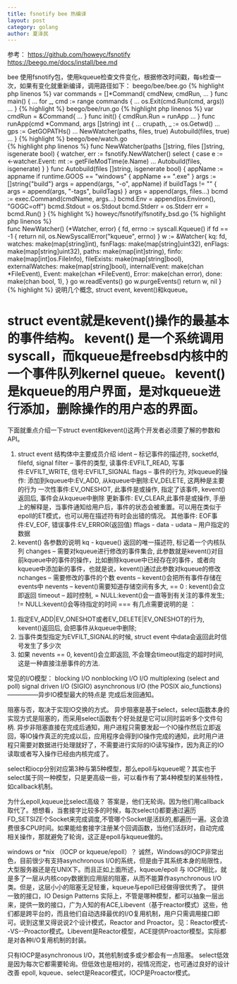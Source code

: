 ```yaml
---
title: fsnotify bee 热编译
layout: post
category: golang
author: 夏泽民
---
```

参考：
https://github.com/howeyc/fsnotify
https://beego.me/docs/install/bee.md
<!-- more -->
bee 使用fsnotify包，使用kqueue检查文件变化，根据修改时间戳，每s检查一次，如果有变化就重新编译，调用路径如下：
beego/bee/bee.go
{% highlight php linenos %}
var commands = []*Command{
	cmdNew,
	cmdRun,
	...
	}
func main() {
  ...
  for _, cmd := range commands {
		...
		os.Exit(cmd.Run(cmd, args))
		...
}
{% highlight %}
beego/bee/run.go
{% highlight php linenos %}
   var cmdRun = &Command{
   ...
   }
   func init() {
	cmdRun.Run = runApp
	...
	}
	func runApp(cmd *Command, args []string) int {
	...
	crupath, _ := os.Getwd()
	...
	gps := GetGOPATHs()
	...
	NewWatcher(paths, files, true)
	Autobuild(files, true)
	...
	}
{% highlight %}	
beego/bee/watch.go	
{% highlight php linenos %}
    func NewWatcher(paths []string, files []string, isgenerate bool) {
	 watcher, err := fsnotify.NewWatcher()
	 select {
				case e := <-watcher.Event:
				mt := getFileModTime(e.Name)	          ...
	          Autobuild(files, isgenerate)
	          }
	  }
	 func Autobuild(files []string, isgenerate bool) {
       appName := appname
		if runtime.GOOS == "windows" {
			appName += ".exe"
		}
		args := []string{"build"}
		args = append(args, "-o", appName)
		if buildTags != "" {
			args = append(args, "-tags", buildTags)
		}
		args = append(args, files...)
		bcmd := exec.Command(cmdName, args...)
		bcmd.Env = append(os.Environ(), "GOGC=off")
		bcmd.Stdout = os.Stdout
		bcmd.Stderr = os.Stderr
		err = bcmd.Run()
    }
{% highlight %}
howeyc/fsnotify/fsnotify_bsd.go	
{% highlight php linenos %}  
func NewWatcher() (*Watcher, error) {
	fd, errno := syscall.Kqueue()
	if fd == -1 {
		return nil, os.NewSyscallError("kqueue", errno)
	}
	w := &Watcher{
		kq:              fd,
		watches:         make(map[string]int),
		fsnFlags:        make(map[string]uint32),
		enFlags:         make(map[string]uint32),
		paths:           make(map[int]string),
		finfo:           make(map[int]os.FileInfo),
		fileExists:      make(map[string]bool),
		externalWatches: make(map[string]bool),
		internalEvent:   make(chan *FileEvent),
		Event:           make(chan *FileEvent),
		Error:           make(chan error),
		done:            make(chan bool, 1),
	}
   go w.readEvents()
	go w.purgeEvents()
	return w, nil
}
{% highlight %}
说明几个概念, struct event, kevent()和kqueue。

struct event就是kevent()操作的最基本的事件结构。
kevent() 是一个系统调用syscall，而kqueue是freebsd内核中的一个事件队列kernel queue。
kevent()是kqueue的用户界面，是对kqueue进行添加，删除操作的用户态的界面。
 ===

下面就重点介绍一下struct event和kevent()这两个开发者必须要了解的参数和API。
1. struct event 结构体中主要成员介绍
ident     – 标记事件的描述符, socketfd, filefd, signal
filter      – 事件的类型, 读事件:EVFILT_READ, 写事件:EVFILT_WRITE, 信号:EVFILT_SIGNAL
flags     – 事件的行为, 对kqueue的操作:
添加到kqueue中:EV_ADD, 从kqueue中删除:EV_DELETE, 这两种是主要的行为
一次性事件:EV_ONESHOT, 此事件是或操作, 指定了该事件, kevent()返回后, 事件会从kqueue中删除
更新事件: EV_CLEAR,此事件是或操作, 手册上的解释是，当事件通知给用户后，事件的状态会被重置。可以用在类似于epoll的ET模式，也可以用在描述符有时会出错的情况。
其他事件: EOF事件:EV_EOF, 错误事件:EV_ERROR(返回值)
fflags    -
data     -
udata   – 用户指定的数据
2. kevent() 各参数的说明
kq               - kqueue() 返回的唯一描述符, 标记着一个内核队列
changes       – 需要对kqueue进行修改的事件集合, 此参数就是kevent()对目前kqueue中的事件的操作，比如删除kqueue中已经存在的事件，或者向kqueue中添加新的事件，也就是说，kevent()通过此参数对kqueue的修改
nchanges     – 需要修改的事件的个数
events         – kevent()会把所有事件存储在events中
nevents       – kevent()需要知道存储空间有多大, == 0 : kevent()会立即返回
timeout        – 超时控制, = NULL:kevent()会一直等到有关注的事件发生; != NULL:kevent()会等待指定的时间
 ===
有几点需要说明的是 ：
1) 指定EV_ADD|EV_ONESHOT或者EV_DELETE|EV_ONESHOT的行为, kevent()返回后, 会把事件从kqueue中删除;
2) 当事件类型指定为EVFILT_SIGNAL的时候, struct event 中data会返回此时信号发生了多少次
3) 如果 nevents == 0, kevent()会立即返回, 不会理会timeout指定的超时时间, 这是一种直接注册事件的方法.

常见的I/O模型：
blocking I/O
nonblocking I/O
I/O multiplexing (select and poll)
signal driven I/O (SIGIO)
asynchronous I/O (the POSIX aio_functions)—————异步IO模型最大的特点是 完成后发回通知。

阻塞与否，取决于实现IO交换的方式。
  异步阻塞是基于select，select函数本身的实现方式是阻塞的，而采用select函数有个好处就是它可以同时监听多个文件句柄.
  异步非阻塞直接在完成后通知，用户进程只需要发起一个IO操作然后立即返回，等IO操作真正的完成以后，应用程序会得到IO操作完成的通知，此时用户进程只需要对数据进行处理就好了，不需要进行实际的IO读写操作，因为真正的IO读取或者写入操作已经由内核完成了。
  
select和iocp分别对应第3种与第5种模型，那么epoll与kqueue呢？其实也于select属于同一种模型，只是更高级一些，可以看作有了第4种模型的某些特性，如callback机制。

为什么epoll,kqueue比select高级？ 
答案是，他们无轮询。因为他们用callback取代了。想想看，当套接字比较多的时候，每次select()都要通过遍历FD_SETSIZE个Socket来完成调度,不管哪个Socket是活跃的,都遍历一遍。这会浪费很多CPU时间。如果能给套接字注册某个回调函数，当他们活跃时，自动完成相关操作，那就避免了轮询，这正是epoll与kqueue做的。

windows or *nix （IOCP or kqueue/epoll）？
 诚然，Windows的IOCP非常出色，目前很少有支持asynchronous I/O的系统，但是由于其系统本身的局限性，大型服务器还是在UNIX下。而且正如上面所述，kqueue/epoll 与 IOCP相比，就是多了一层从内核copy数据到应用层的阻塞，从而不能算作asynchronous I/O类。但是，这层小小的阻塞无足轻重，kqueue与epoll已经做得很优秀了。
提供一致的接口，IO Design Patterns
实际上，不管是哪种模型，都可以抽象一层出来，提供一致的接口，广为人知的有ACE,Libevent（基于reactor模式）这些，他们都是跨平台的，而且他们自动选择最优的I/O复用机制，用户只需调用接口即可。说到这里又得说说2个设计模式，Reactor and Proactor。见：Reactor模式--VS--Proactor模式。Libevent是Reactor模型，ACE提供Proactor模型。实际都是对各种I/O复用机制的封装。

只有IOCP是asynchronous I/O，其他机制或多或少都会有一点阻塞。
select低效是因为每次它都需要轮询。但低效也是相对的，视情况而定，也可通过良好的设计改善
epoll, kqueue、select是Reacor模式，IOCP是Proactor模式。


